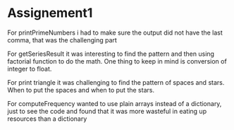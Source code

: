 # Assignement1



For printPrimeNumbers i had to make sure the output did not have the last comma, that was the challenging part

For getSeriesResult it was interesting to find the pattern and then using factorial function to do the math. 
One thing to keep in mind is conversion of integer to float.

For print triangle it was challenging to find the pattern of spaces and stars. When to put the spaces and when to put the stars.

For computeFrequency wanted to use plain arrays instead of a dictionary, just to see the code and found that 
it was more wasteful in eating up resources than a dictionary 
